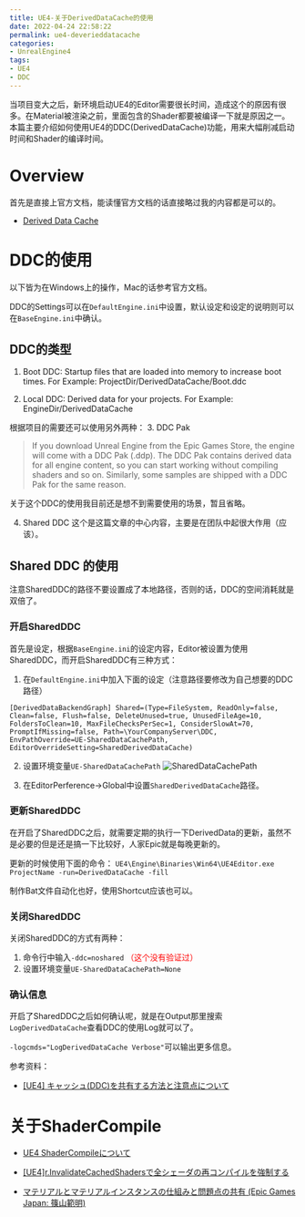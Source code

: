 ```yaml
---
title: UE4-关于DerivedDataCache的使用
date: 2022-04-24 22:58:22
permalink: ue4-deverieddatacache
categories:
- UnrealEngine4
tags:
- UE4
- DDC
---
```


当项目变大之后，新环境启动UE4的Editor需要很长时间，造成这个的原因有很多。在Material被渲染之前，里面包含的Shader都要被编译一下就是原因之一。本篇主要介绍如何使用UE4的DDC(DerivedDataCache)功能，用来大幅削减启动时间和Shader的编译时间。

<!--more-->

# Overview
首先是直接上官方文档，能读懂官方文档的话直接略过我的内容都是可以的。
- [Derived Data Cache](https://docs.unrealengine.com/4.27/en-US/ProductionPipelines/DerivedDataCache/)


# DDC的使用
以下皆为在Windows上的操作，Mac的话参考官方文档。

DDC的Settings可以在`DefaultEngine.ini`中设置，默认设定和设定的说明则可以在`BaseEngine.ini`中确认。
## DDC的类型

1. Boot DDC: Startup files that are loaded into memory to increase boot times.
For Example: ProjectDir/DerivedDataCache/Boot.ddc

2. Local DDC: Derived data for your projects.
For Example: EngineDir/DerivedDataCache

根据项目的需要还可以使用另外两种：
3. DDC Pak
> If you download Unreal Engine from the Epic Games Store, the engine will come with a DDC Pak (.ddp). The DDC Pak contains derived data for all engine content, so you can start working without compiling shaders and so on. Similarly, some samples are shipped with a DDC Pak for the same reason.

  关于这个DDC的使用我目前还是想不到需要使用的场景，暂且省略。

4. Shared DDC
  这个是这篇文章的中心内容，主要是在团队中起很大作用（应该）。



## Shared DDC 的使用
注意SharedDDC的路径不要设置成了本地路径，否则的话，DDC的空间消耗就是双倍了。


### 开启SharedDDC
首先是设定，根据`BaseEngine.ini`的设定内容，Editor被设置为使用SharedDDC，而开启SharedDDC有三种方式：
1. 在`DefaultEngine.ini`中加入下面的设定（注意路径要修改为自己想要的DDC路径）
  ```
  [DerivedDataBackendGraph] Shared=(Type=FileSystem, ReadOnly=false, Clean=false, Flush=false, DeleteUnused=true, UnusedFileAge=10, FoldersToClean=10, MaxFileChecksPerSec=1, ConsiderSlowAt=70, PromptIfMissing=false, Path=\YourCompanyServer\DDC, EnvPathOverride=UE-SharedDataCachePath, EditorOverrideSetting=SharedDerivedDataCache)
  ```

2. 设置环境变量`UE-SharedDataCachePath`
  ![SharedDataCachePath](SharedDataCachePath.png)

3. 在EditorPerference->Global中设置`SharedDerivedDataCache`路径。

### 更新SharedDDC
在开启了SharedDDC之后，就需要定期的执行一下DerivedData的更新，虽然不是必要的但是还是搞一下比较好，人家Epic就是每晚更新的。

更新的时候使用下面的命令：
`UE4\Engine\Binaries\Win64\UE4Editor.exe ProjectName -run=DerivedDataCache -fill`

制作Bat文件自动化也好，使用Shortcut应该也可以。

### 关闭SharedDDC
关闭SharedDDC的方式有两种：
1. 命令行中输入`-ddc=noshared` <span style="color: red">（这个没有验证过）</span>
2. 设置环境变量`UE-SharedDataCachePath=None`


### 确认信息
开启了SharedDDC之后如何确认呢，就是在Output那里搜索`LogDerivedDataCache`查看DDC的使用Log就可以了。

`-logcmds="LogDerivedDataCache Verbose"`可以输出更多信息。


参考资料：
- [[UE4] キャッシュ(DDC)を共有する方法と注意点について](https://qiita.com/EGJ-Yutaro_Sawada/items/a3744cf3ee9586dc9608)

# 关于ShaderCompile

- [UE4 ShaderCompileについて](https://crabpunch.hatenablog.com/entry/2020/12/14/000122)
- [[UE4]r.InvalidateCachedShadersで全シェーダの再コンパイルを強制する](https://qiita.com/EGJ-Nori_Shinoyama/items/e37bcc79866a528841ca)

- [マテリアルとマテリアルインスタンスの仕組みと問題点の共有 (Epic Games Japan: 篠山範明) ](https://www.slideshare.net/EpicGamesJapan/epic-games-japan-ue4dd)
